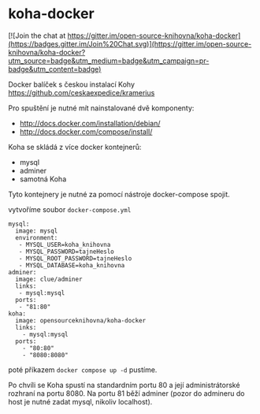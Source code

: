 koha-docker
======

[![Join the chat at https://gitter.im/open-source-knihovna/koha-docker](https://badges.gitter.im/Join%20Chat.svg)](https://gitter.im/open-source-knihovna/koha-docker?utm_source=badge&utm_medium=badge&utm_campaign=pr-badge&utm_content=badge)

Docker balíček s českou instalací Kohy https://github.com/ceskaexpedice/kramerius

Pro spuštění je nutné mít nainstalované dvě komponenty:
- http://docs.docker.com/installation/debian/
- http://docs.docker.com/compose/install/

Koha  se skládá z více docker kontejnerů:
- mysql
- adminer
- samotná Koha

Tyto kontejnery je nutné za pomocí nástroje docker-compose spojit.

vytvoříme soubor `docker-compose.yml`
```
mysql:
  image: mysql
  environment:
   - MYSQL_USER=koha_knihovna
   - MYSQL_PASSWORD=tajneHeslo
   - MYSQL_ROOT_PASSWORD=tajneHeslo
   - MYSQL_DATABASE=koha_knihovna
adminer:
  image: clue/adminer
  links:
   - mysql:mysql
  ports:
   - "81:80"
koha:
  image: opensourceknihovna/koha-docker
  links:
    - mysql:mysql
  ports:
    - "80:80"
    - "8080:8080"
```

poté příkazem `docker compose up -d`  pustíme.

Po chvíli se Koha spustí na standardním portu 80 a její administrátorské rozhraní na portu 8080. Na portu 81 běží adminer (pozor do admineru do host je nutné zadat mysql, nikoliv localhost).
